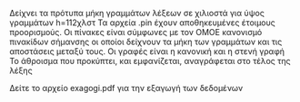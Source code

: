 Δείχνει τα πρότυπα μήκη γραμμάτων λέξεων σε χιλιοστά για ύψος γραμμάτων h=112χλστ
Τα αρχεία .pin έχουν αποθηκευμένες έτοιμους προορισμούς.
Οι πίνακες είναι σύμφωνες με τον ΟΜΟΕ κανονισμό πινακίδων σήμανσης οι οποίοι δείχνουν τα μήκη των γραμμάτων 
και τις αποστάσεις μεταξύ τους.
Οι γραφές είναι η κανονική και η στενή γραφή
Το άθροισμα που προκύπτει, και εμφανίζεται, αναγράφεται στο τέλος της λέξης

Δείτε το αρχείο exagogi.pdf για την εξαγωγή των δεδομένων
